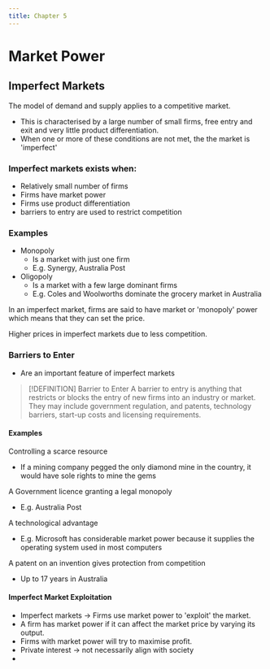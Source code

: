 ```yaml
---
title: Chapter 5
---
```


# Market Power

## Imperfect Markets
The model of demand and supply applies to a competitive market.
- This is characterised by a large number of small firms, free entry and exit and very little product differentiation.
- When one or more of these conditions are not met, the the market is 'imperfect'

### Imperfect markets exists when:
- Relatively small number of firms
- Firms have market power
- Firms use product differentiation
- barriers to entry are used to restrict competition

### Examples
- Monopoly
	- Is a market with just one firm
	- E.g. Synergy, Australia Post
- Oligopoly
	- Is a market with a few large dominant firms
	- E.g. Coles and Woolworths dominate the grocery market in Australia

In an imperfect market, firms are said to have market or 'monopoly' power which means that they can set the price.

Higher prices in imperfect markets due to less competition.

### Barriers to Enter
- Are an important feature of imperfect markets

> [!DEFINITION] Barrier to Enter
> A barrier to entry is anything that restricts or blocks the entry of new firms into an industry or market.
> They may include government regulation, and patents, technology barriers, start-up costs and licensing requirements.

#### Examples
Controlling a scarce resource
- If a mining company pegged the only diamond mine in the country, it would have sole rights to mine the gems

A Government licence granting a legal monopoly
- E.g. Australia Post

A technological advantage
- E.g. Microsoft has considerable market power because it supplies the operating system used in most computers

A patent on an invention gives protection from competition
- Up to 17 years in Australia


#### Imperfect Market Exploitation
- Imperfect markets $\rightarrow$ Firms use market power to 'exploit' the market.
- A firm has market power if it can affect the market price by varying its output.
- Firms with market power will try to maximise profit.
- Private interest $\rightarrow$ not necessarily align with society
- 











